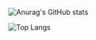 ![Anurag's GitHub stats](https://github-readme-stats.vercel.app/api?username=shinykiwi&theme=blue-green&show_icons=true)

![Top Langs](https://github-readme-stats.vercel.app/api/top-langs/?username=shinykiwi&layout=compact&theme=blue-green)
